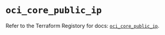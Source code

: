 # `oci_core_public_ip`

Refer to the Terraform Registory for docs: [`oci_core_public_ip`](https://registry.terraform.io/providers/oracle/oci/6.18.0/docs/resources/core_public_ip).
